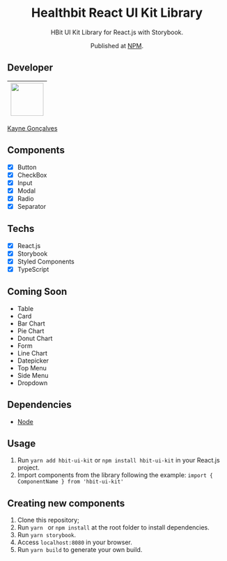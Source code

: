 <h1 align="center">
Healthbit React UI Kit Library
</h1>

<p align="center">HBit UI Kit Library for React.js with Storybook.</p>
<p align="center">Published at <a href="https://npmjs.com/package/hbit-ui-kit">NPM</a>.</p>

## Developer

| [<img src="https://avatars0.githubusercontent.com/u/38166267?s=460&u=fb812dfa1f67b662d9e51a654dd8e70a9635211d&v=4" width="75px;"/>](https://github.com/cestemms) |
| :-------------------------------------------------------------------------------------------------------------------------: |

[Kayne Gonçalves](https://github.com/cestemms)

## Components

- [x] Button
- [x] CheckBox
- [x] Input
- [x] Modal
- [x] Radio
- [x] Separator

## Techs

- [x] React.js
- [x] Storybook
- [x] Styled Components
- [x] TypeScript

## Coming Soon

- Table
- Card
- Bar Chart
- Pie Chart
- Donut Chart
- Form
- Line Chart
- Datepicker
- Top Menu
- Side Menu
- Dropdown


## Dependencies

- [Node](https://nodejs.org/en/)

## Usage

1. Run `yarn add hbit-ui-kit` or `npm install hbit-ui-kit` in your React.js project.<br />
2. Import components from the library following the example: `import { ComponentName } from 'hbit-ui-kit'`<br />

## Creating new components

1. Clone this repository;<br />
2. Run `yarn ` or `npm install` at the root folder to install dependencies.<br />
3. Run `yarn storybook`.<br />
4. Access `localhost:8080` in your browser.<br />
5. Run `yarn build` to generate your own build.<br />


